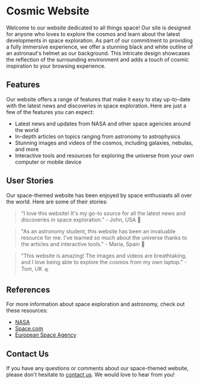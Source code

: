 <!--font:Orbitron-->

# Cosmic Website

Welcome to our website dedicated to all things space! Our site is designed for anyone who loves to explore the cosmos and learn about the latest developments in space exploration. As part of our commitment to providing a fully immersive experience, we offer a stunning black and white outline of an astronaut's helmet as our background. This intricate design showcases the reflection of the surrounding environment and adds a touch of cosmic inspiration to your browsing experience.

## Features

Our website offers a range of features that make it easy to stay up-to-date with the latest news and discoveries in space exploration. Here are just a few of the features you can expect:

- Latest news and updates from NASA and other space agencies around the world
- In-depth articles on topics ranging from astronomy to astrophysics
- Stunning images and videos of the cosmos, including galaxies, nebulas, and more
- Interactive tools and resources for exploring the universe from your own computer or mobile device

## User Stories

Our space-themed website has been enjoyed by space enthusiasts all over the world. Here are some of their stories:

> "I love this website! It's my go-to source for all the latest news and discoveries in space exploration." - John, USA 🚀

> "As an astronomy student, this website has been an invaluable resource for me. I've learned so much about the universe thanks to the articles and interactive tools." - Maria, Spain 🌟

> "This website is amazing! The images and videos are breathtaking, and I love being able to explore the cosmos from my own laptop." - Tom, UK 🛸

## References

For more information about space exploration and astronomy, check out these resources:

- [NASA](#)
- [Space.com](#)
- [European Space Agency](#)

## Contact Us

If you have any questions or comments about our space-themed website, please don't hesitate to [contact us](#). We would love to hear from you!

<!--

Write me content for website with wallpaper which alt text is:

"A black and white outline of an astronaut's helmet, with intricate details that showcase the reflection of the surrounding environment."

The name/title of the page should not be 1:1 copy of the alt text but rather a real content of the website which is using this wallpaper.

- Use markdown format 
- Start with heading
- Heading should be short and concise
- The content should look like a real website 
- The website should not be about the wallpaper, wallpaper is just a related background
- Heading should be contain work "wallpaper" or "background"
- Include real sections like references, contact, user stories, etc. use things relevant to the page purpose.
- Feel free to use structure like headings, bullets, numbering, blockquotes, paragraphs, horizontal lines, etc.
- You can use formatting like bold or _italic_
- You can include UTF-8 emojis
- Links should be only #hash anchors (and you can refer to the document itself)
- Do not include images


---


# Space Odyssey Wallpaper

Welcome to our website dedicated to all things space! Our Space Odyssey Wallpaper features an intricate black and white outline of an astronaut's helmet, showcasing the reflection of the surrounding environment. This stunning wallpaper is perfect for anyone who loves space exploration and wants to bring a touch of the cosmos into their home or office.

## Features

- High-quality resolution
- Easy to download and install
- Compatible with most devices
- Unique design that will make your screen stand out

## User Stories

Our Space Odyssey Wallpaper has been downloaded by space enthusiasts all over the world. Here are some of their stories:

> "I love this wallpaper! Every time I look at my phone, I feel like I'm about to blast off into space." - John, USA 🚀

> "As an astronomy student, this wallpaper is the perfect inspiration for me to keep studying and exploring the universe." - Maria, Spain 🌟

> "This wallpaper is so cool! It makes me feel like I'm part of a secret space mission every time I turn on my laptop." - Tom, UK 🛸

## References

For more information about space exploration and astronomy, check out these resources:

- [NASA](#)
- [Space.com](#)
- [European Space Agency](#)

## Contact Us

If you have any questions or comments about our Space Odyssey Wallpaper, please don't hesitate to [contact us](#). We would love to hear from you!


---


Heading should not include word "wallpaper". The website should not be about the wallpaper itself, wallpaper is just a related background, rewrite whole content.


---


# Explore the Cosmos with Our Space-Themed Website

Welcome to our website dedicated to all things space! Our site is designed for anyone who loves to explore the cosmos and learn about the latest developments in space exploration. As part of our commitment to providing a fully immersive experience, we offer a stunning black and white outline of an astronaut's helmet as our background. This intricate design showcases the reflection of the surrounding environment and adds a touch of cosmic inspiration to your browsing experience.

## Features

Our website offers a range of features that make it easy to stay up-to-date with the latest news and discoveries in space exploration. Here are just a few of the features you can expect:

- Latest news and updates from NASA and other space agencies around the world
- In-depth articles on topics ranging from astronomy to astrophysics
- Stunning images and videos of the cosmos, including galaxies, nebulas, and more
- Interactive tools and resources for exploring the universe from your own computer or mobile device

## User Stories

Our space-themed website has been enjoyed by space enthusiasts all over the world. Here are some of their stories:

> "I love this website! It's my go-to source for all the latest news and discoveries in space exploration." - John, USA 🚀

> "As an astronomy student, this website has been an invaluable resource for me. I've learned so much about the universe thanks to the articles and interactive tools." - Maria, Spain 🌟

> "This website is amazing! The images and videos are breathtaking, and I love being able to explore the cosmos from my own laptop." - Tom, UK 🛸

## References

For more information about space exploration and astronomy, check out these resources:

- [NASA](#)
- [Space.com](#)
- [European Space Agency](#)

## Contact Us

If you have any questions or comments about our space-themed website, please don't hesitate to [contact us](#). We would love to hear from you!

-->
